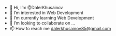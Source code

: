 - 👋 Hi, I’m @DalerKhusainov
- 👀 I’m interested in Web Development
- 🌱 I’m currently learning Web Development
- 💞️ I’m looking to collaborate on ...
- 📫 How to reach me dalerkhusainov85@gmail.com

<!---
DalerKhusainov/DalerKhusainov is a ✨ special ✨ repository because its `README.md` (this file) appears on your GitHub profile.
You can click the Preview link to take a look at your changes.
--->
